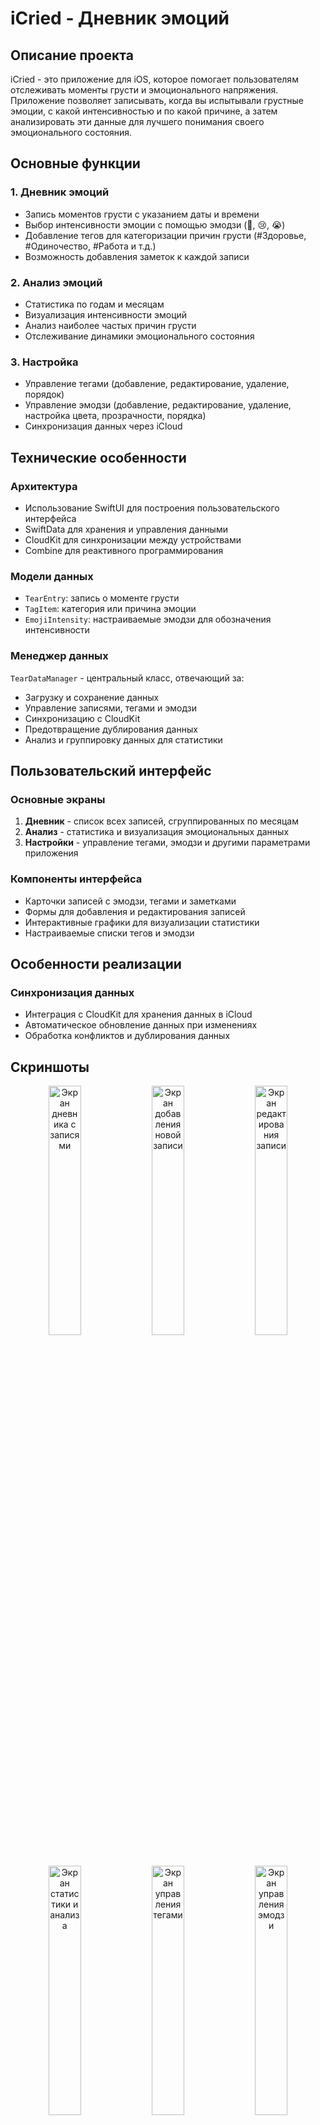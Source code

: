 # iCried - Дневник эмоций

## Описание проекта

iCried - это приложение для iOS, которое помогает пользователям отслеживать моменты грусти и эмоционального напряжения. Приложение позволяет записывать, когда вы испытывали грустные эмоции, с какой интенсивностью и по какой причине, а затем анализировать эти данные для лучшего понимания своего эмоционального состояния.

## Основные функции

### 1. Дневник эмоций
- Запись моментов грусти с указанием даты и времени
- Выбор интенсивности эмоции с помощью эмодзи (🥲, 😢, 😭)
- Добавление тегов для категоризации причин грусти (#Здоровье, #Одиночество, #Работа и т.д.)
- Возможность добавления заметок к каждой записи

### 2. Анализ эмоций
- Статистика по годам и месяцам
- Визуализация интенсивности эмоций
- Анализ наиболее частых причин грусти
- Отслеживание динамики эмоционального состояния

### 3. Настройка
- Управление тегами (добавление, редактирование, удаление, порядок)
- Управление эмодзи (добавление, редактирование, удаление, настройка цвета, прозрачности, порядка)
- Синхронизация данных через iCloud

## Технические особенности

### Архитектура
- Использование SwiftUI для построения пользовательского интерфейса
- SwiftData для хранения и управления данными
- CloudKit для синхронизации между устройствами
- Combine для реактивного программирования

### Модели данных
- `TearEntry`: запись о моменте грусти
- `TagItem`: категория или причина эмоции
- `EmojiIntensity`: настраиваемые эмодзи для обозначения интенсивности

### Менеджер данных
`TearDataManager` - центральный класс, отвечающий за:
- Загрузку и сохранение данных
- Управление записями, тегами и эмодзи
- Синхронизацию с CloudKit
- Предотвращение дублирования данных
- Анализ и группировку данных для статистики

## Пользовательский интерфейс

### Основные экраны
1. **Дневник** - список всех записей, сгруппированных по месяцам
2. **Анализ** - статистика и визуализация эмоциональных данных
3. **Настройки** - управление тегами, эмодзи и другими параметрами приложения

### Компоненты интерфейса
- Карточки записей с эмодзи, тегами и заметками
- Формы для добавления и редактирования записей
- Интерактивные графики для визуализации статистики
- Настраиваемые списки тегов и эмодзи

## Особенности реализации

### Синхронизация данных
- Интеграция с CloudKit для хранения данных в iCloud
- Автоматическое обновление данных при изменениях
- Обработка конфликтов и дублирования данных

## Скриншоты
<p align="center">
   <img src="https://github.com/user-attachments/assets/5e509f81-4aad-491d-a857-356ecbf08287" alt="Экран дневника с записями" width="32%" />
   <img src="https://github.com/user-attachments/assets/96cce8a5-8728-4083-a21c-2c98d56f0ec2" alt="Экран добавления новой записи" width="32%" />
  <img src="https://github.com/user-attachments/assets/df458e26-d132-4516-a481-97ffd41cc1de" alt="Экран редактирования записи" width="32%">
   <img src="https://github.com/user-attachments/assets/9dbd91b5-6049-42c9-8be7-840e2f23fd4a" alt="Экран статистики и анализа" width="32%" />
   <img src="https://github.com/user-attachments/assets/d94de05b-16d8-415e-a383-525e43cc9598" alt="Экран управления тегами" width="32%" />
   <img src="https://github.com/user-attachments/assets/7dd6feb6-499b-4de0-8ac9-d9f866140481" alt="Экран управления эмодзи" width="32%" />
</p>

## Требования

- iOS 17.0 или новее
- iPhone или iPad с поддержкой iCloud
- Учетная запись Apple ID для синхронизации данных

## Планы по развитию

- Экспорт данных в различные форматы
- Интеграция с приложениями для здоровья
- Поддержка дополнительных языков

## Технические детали

### Используемые технологии
- Swift 5.9
- SwiftUI
- SwiftData
- CloudKit
- Combine

### Структура проекта
- **Models**: модели данных и менеджер данных
- **Views**: компоненты пользовательского интерфейса
  - **TearRecord**: представления для записей
  - **Tags**: управление тегами
  - **Emojis**: управление эмодзи

## Установка и запуск

### Необходимые инструменты:
- Mac компьютер с macOS Ventura (13.0) или новее
- Xcode 15 или новее (бесплатно в Mac App Store)
- Учетная запись Apple ID
- iPhone или iPad с iOS 17.0 или новее (для тестирования на реальном устройстве)

### Шаги по установке:
1. **Скачайте Xcode**

2. **Клонируйте репозиторий**
```bash
https://github.com/berrrchik/iCried-SwiftApp.git
```

3. **Откройте проект**
   - Запустите Xcode.
   - Выберите "Open a project or file" (или File → Open в меню).
   - Найдите папку с клонированным проектом и выберите файл "iCriedTodayDesign.xcodeproj".
   
4. **Настройте учетную запись разработчика**
   - В Xcode выберите "Xcode" → "Settings..." в верхнем меню.
   - Перейдите на вкладку "Accounts".
   - Нажмите "+" внизу слева и выберите "Apple ID".
   - Войдите в свою учетную запись Apple ID.

5. **Настройте подписание приложения**
    - В навигаторе проекта (левая панель) выберите файл проекта (верхний элемент).
    - Выберите цель "iCriedTodayDesign" под "TARGETS".
    - Перейдите на вкладку "Signing & Capabilities".
    - Установите флажок "Automatically manage signing".
    - Выберите свою команду разработчиков из выпадающего списка "Team".

6. **Запустите приложение**
    - Подключите ваше устройство iOS к Mac с помощью кабеля или
    - Выберите симулятор iOS из выпадающего меню рядом с кнопкой запуска.
    - Нажмите кнопку "Play" (треугольник) в верхнем левом углу Xcode.

7. **Разрешите запуск приложения на устройстве (только для реальных устройств)**
   - При первом запуске на устройстве iOS может появиться сообщение "Untrusted Developer".
   - На устройстве iOS перейдите в "Settings" → "General" → "Device Management".
   - Найдите свой Apple ID и нажмите "Trust".
   
### Возможные проблемы и их решения:

- **Ошибка подписи приложения**
    - Убедитесь, что вы вошли в свою учетную запись Apple ID в Xcode.
    - Попробуйте выбрать "Personal Team" в настройках подписи.

- **Приложение не синхронизируется через iCloud**
  - Убедитесь, что вы вошли в iCloud на устройстве.
  - Проверьте, что у вас достаточно места в iCloud.
  - В настройках устройства разрешите приложению доступ к iCloud.
  
---

**Примечание:** Для полноценной работы с CloudKit и синхронизации данных через iCloud вам может потребоваться платная учетная запись разработчика Apple Developer Program (99$ в год). 

---
*iCried - отслеживайте свои эмоции, чтобы лучше понимать себя.*
